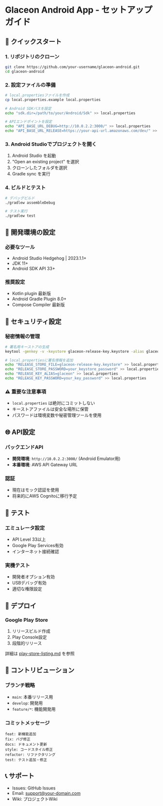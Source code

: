 # Glaceon Android App - セットアップガイド

## 🚀 クイックスタート

### 1. リポジトリのクローン
```bash
git clone https://github.com/your-username/glaceon-android.git
cd glaceon-android
```

### 2. 設定ファイルの準備
```bash
# local.propertiesファイルを作成
cp local.properties.example local.properties

# Android SDKパスを設定
echo "sdk.dir=/path/to/your/Android/Sdk" >> local.properties

# APIエンドポイントを設定
echo "API_BASE_URL_DEBUG=http://10.0.2.2:3000/" >> local.properties
echo "API_BASE_URL_RELEASE=https://your-api-url.amazonaws.com/dev/" >> local.properties
```

### 3. Android Studioでプロジェクトを開く
1. Android Studio を起動
2. "Open an existing project" を選択
3. クローンしたフォルダを選択
4. Gradle sync を実行

### 4. ビルドとテスト
```bash
# デバッグビルド
./gradlew assembleDebug

# テスト実行
./gradlew test
```

## 🔧 開発環境の設定

### 必要なツール
- Android Studio Hedgehog | 2023.1.1+
- JDK 11+
- Android SDK API 33+

### 推奨設定
- Kotlin plugin 最新版
- Android Gradle Plugin 8.0+
- Compose Compiler 最新版

## 🔐 セキュリティ設定

### 秘密情報の管理
```bash
# 署名用キーストアの生成
keytool -genkey -v -keystore glaceon-release-key.keystore -alias glaceon -keyalg RSA -keysize 2048 -validity 10000

# local.propertiesに署名情報を追加
echo "RELEASE_STORE_FILE=glaceon-release-key.keystore" >> local.properties
echo "RELEASE_STORE_PASSWORD=your_keystore_password" >> local.properties
echo "RELEASE_KEY_ALIAS=glaceon" >> local.properties
echo "RELEASE_KEY_PASSWORD=your_key_password" >> local.properties
```

### ⚠️ 重要な注意事項
- `local.properties` は絶対にコミットしない
- キーストアファイルは安全な場所に保管
- パスワードは環境変数や秘密管理ツールを使用

## 🌐 API設定

### バックエンドAPI
- **開発環境**: `http://10.0.2.2:3000/` (Android Emulator用)
- **本番環境**: AWS API Gateway URL

### 認証
- 現在はモック認証を使用
- 将来的にAWS Cognitoに移行予定

## 📱 テスト

### エミュレータ設定
- API Level 33以上
- Google Play Services有効
- インターネット接続確認

### 実機テスト
- 開発者オプション有効
- USBデバッグ有効
- 適切な権限設定

## 🚀 デプロイ

### Google Play Store
1. リリースビルド作成
2. Play Console設定
3. 段階的リリース

詳細は [play-store-listing.md](play-store-listing.md) を参照

## 🤝 コントリビューション

### ブランチ戦略
- `main`: 本番リリース用
- `develop`: 開発用
- `feature/*`: 機能開発用

### コミットメッセージ
```
feat: 新機能追加
fix: バグ修正
docs: ドキュメント更新
style: コードスタイル修正
refactor: リファクタリング
test: テスト追加・修正
```

## 📞 サポート

- Issues: GitHub Issues
- Email: support@your-domain.com
- Wiki: プロジェクトWiki
